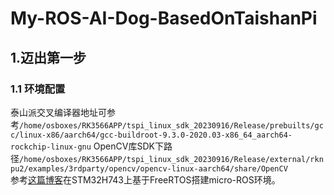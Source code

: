 # My-ROS-AI-Dog-BasedOnTaishanPi  
## 1.迈出第一步  
### 1.1 环境配置  
泰山派交叉编译器地址可参考```/home/osboxes/RK3566APP/tspi_linux_sdk_20230916/Release/prebuilts/gcc/linux-x86/aarch64/gcc-buildroot-9.3.0-2020.03-x86_64_aarch64-rockchip-linux-gnu```
OpenCV库SDK下路径```/home/osboxes/RK3566APP/tspi_linux_sdk_20230916/Release/external/rknpu2/examples/3rdparty/opencv/opencv-linux-aarch64/share/OpenCV```  
参考[这篇博客](https://blog.csdn.net/Qiqili990707/article/details/135100663)在STM32H743上基于FreeRTOS搭建micro-ROS环境。  
